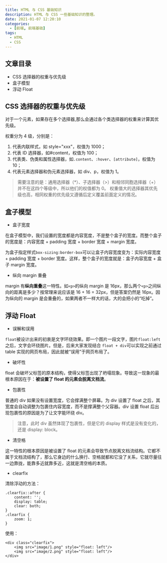 ```yaml
---
title: HTML 与 CSS 基础知识
description: HTML 与 CSS 一些基础知识的整理。
date: 2021-01-07 12:20:10
categories:
  - [前端, 前端基础]
tags:
  - HTML
  - CSS
---
```


## 文章目录

- CSS 选择器的权重与优先级
- 盒子模型
- 浮动 Float

## CSS 选择器的权重与优先级

对于一个元素，如果存在多个选择器,那么会通过各个类选择器的权重来计算其优先级。

权重分为 4 级，分别是：

1. 代表内联样式，如 style="xxx"，权值为 1000；
2. 代表 ID 选择器，如#content，权值为 100；
3. 代表类、伪类和属性选择器，如`.content`、`:hover`、`[attribute]`，权值为 10；
4. 代表元素选择器和伪元素选择器，如 div、p，权值为 1。

> 需要注意的是：通用选择器（\*）、子选择器（>）和相邻同胞选择器（+）并不在这四个等级中，所以他们的权值都为 0。 权重值大的选择器其优先级也高，相同权重的优先级又遵循后定义覆盖前面定义的情况。

## 盒子模型

- 盒子宽度

在盒子模型中，我们设置的宽度都是内容宽度，不是整个盒子的宽度。而整个盒子的宽度是：内容宽度 + padding 宽度 + border 宽度 + margin 宽度。

为盒子指定样式`box-sizing:border-box`可以让盒子内容宽度变为：实际内容宽度 + padding 宽度 + border 宽度。这样，整个盒子的宽度就是：盒子内容宽度 + 盒子 margin 宽度。

- 纵向 margin 重叠

margin 有**纵向重叠**这一特性。如`<p>`的纵向 margin 是 16px，那么两个`<p>`之间纵向的距离是多少？按常理来说应该是 16 + 16 = 32px，但是答案仍然是 16px。因为纵向的 margin 是会重叠的，如果两者不一样大的话，大的会把小的“吃掉”。

## 浮动 Float

- 误解和误用

`float`被设计出来的初衷是文字环绕效果。即一个图片一段文字，图片`float:left`之后，文字会环绕图片。但是，后来大家发现结合 `float + div`可以实现之前通过 table 实现的网页布局，因此就被“误用”于网页布局了。

- 破坏性

float 会破坏父标签的原本结构，使得父标签出现了坍塌现象。导致这一现象的最根本原因在于：**被设置了 float 的元素会脱离文档流**。

- 包裹性

普通的 div 如果没有设置宽度，它会撑满整个屏幕。为 div 设置了 float 之后，其宽度会自动调整为包裹住内容宽度，而不是撑满整个父容器。div 设置 float 后出现包裹性的原因是为了让文字能环绕 div。

> 注意，此时 div 虽然体现了包裹性，但是它的 display 样式是没有变化的，还是 display: block。

- 清空格

这一特性的根本原因是被设置了 float 的元素会导致节点脱离文档流结构。它都不属于文档流结构了，那么它身边的什么换行、空格就都和它没了关系，它就尽量往一边靠拢，能靠多近就靠多近，这就是清空格的本质。

- clearfix

清除浮动的方法：

```
.clearfix::after {
    content: '';
    display: table;
    clear: both;
}
.clearfix {
    zoom: 1;
}
```

使用：

```
<div class="clearfix">
    <img src="image/1.png" style="float: left"/>
    <img src="image/2.png" style="float: left"/>
</div>
```

